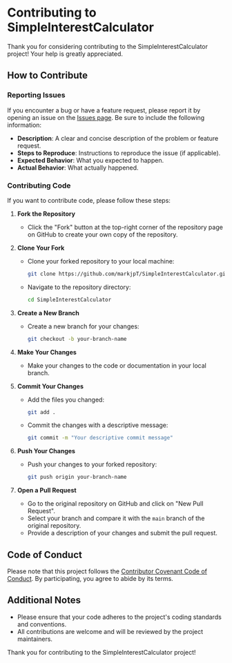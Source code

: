 # Contributing to SimpleInterestCalculator

Thank you for considering contributing to the SimpleInterestCalculator project! Your help is greatly appreciated.

## How to Contribute

### Reporting Issues

If you encounter a bug or have a feature request, please report it by opening an issue on the [Issues page](https://github.com/markjpT/SimpleInterestCalculator/issues). Be sure to include the following information:

- **Description**: A clear and concise description of the problem or feature request.
- **Steps to Reproduce**: Instructions to reproduce the issue (if applicable).
- **Expected Behavior**: What you expected to happen.
- **Actual Behavior**: What actually happened.

### Contributing Code

If you want to contribute code, please follow these steps:

1. **Fork the Repository**
   - Click the "Fork" button at the top-right corner of the repository page on GitHub to create your own copy of the repository.

2. **Clone Your Fork**
   - Clone your forked repository to your local machine:
     ```bash
     git clone https://github.com/markjpT/SimpleInterestCalculator.git
     ```
   - Navigate to the repository directory:
     ```bash
     cd SimpleInterestCalculator
     ```

3. **Create a New Branch**
   - Create a new branch for your changes:
     ```bash
     git checkout -b your-branch-name
     ```

4. **Make Your Changes**
   - Make your changes to the code or documentation in your local branch.

5. **Commit Your Changes**
   - Add the files you changed:
     ```bash
     git add .
     ```
   - Commit the changes with a descriptive message:
     ```bash
     git commit -m "Your descriptive commit message"
     ```

6. **Push Your Changes**
   - Push your changes to your forked repository:
     ```bash
     git push origin your-branch-name
     ```

7. **Open a Pull Request**
   - Go to the original repository on GitHub and click on "New Pull Request".
   - Select your branch and compare it with the `main` branch of the original repository.
   - Provide a description of your changes and submit the pull request.

## Code of Conduct

Please note that this project follows the [Contributor Covenant Code of Conduct](CODE_OF_CONDUCT.md). By participating, you agree to abide by its terms.

## Additional Notes

- Please ensure that your code adheres to the project's coding standards and conventions.
- All contributions are welcome and will be reviewed by the project maintainers.

Thank you for contributing to the SimpleInterestCalculator project!
